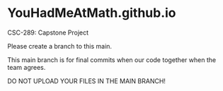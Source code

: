 # YouHadMeAtMath.github.io
CSC-289: Capstone Project

Please create a branch to this main.

This main branch is for final commits when our code together when the team agrees.

DO NOT UPLOAD YOUR FILES IN THE MAIN BRANCH!
